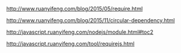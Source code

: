 http://www.ruanyifeng.com/blog/2015/05/require.html


http://www.ruanyifeng.com/blog/2015/11/circular-dependency.html


http://javascript.ruanyifeng.com/nodejs/module.html#toc2

http://javascript.ruanyifeng.com/tool/requirejs.html